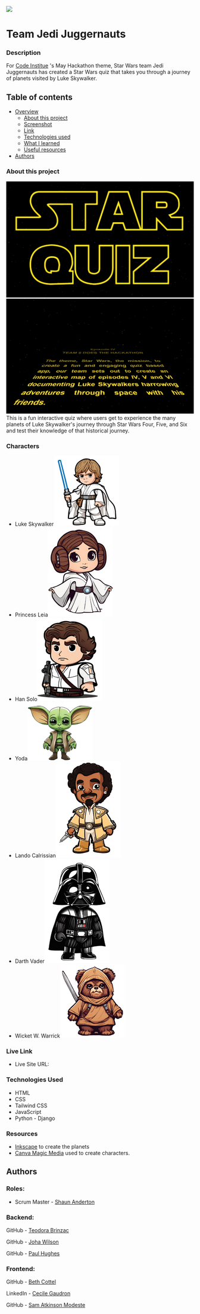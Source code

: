 ![](mini-star-wars.png)

# Team Jedi Juggernauts

### Description

For [Code Institue](https://codeinstitute.net/) 's May Hackathon theme, Star Wars team Jedi Juggernauts has created a Star Wars quiz that takes you through a journey of planets visited by Luke Skywalker.

## Table of contents

- [Overview](#overview)
  - [About this project](#about-this-project)
  - [Screenshot](#screenshot)
  - [Link](#links)
  - [Technologies used](#technologies-used)
  - [What I learned](#what-i-learned)
  - [Useful resources](#useful-resources)
- [Authors](#authors)

### About this project

![](static/img/readme/star-wars-quiz.png) ![](static/img/readme/text.png)
This is a fun interactive quiz where users get to experience the many planets of Luke Skywalker's journey through Star Wars Four, Five, and Six and test their knowledge of that historical journey.

### Characters

- Luke Skywalker![](static/img/readme/luke.png)
- Princess Leia![](static/img/readme/leia.png)
- Han Solo![](static/img/readme/hansSolo.png)
- Yoda![](static/img/readme/yoda.png)
- Lando Calrissian![](static/img/readme/Landonis.png)
- Darth Vader![](static/img/readme/darth-vader.png)
- Wicket W. Warrick![](static/img/readme/ewok.png)

### Live Link

- Live Site URL: []()

### Technologies Used

- HTML
- CSS
- Tailwind CSS
- JavaScript
- Python - Django

### Resources

- [Inkscape](https://inkscape.org/) to create the planets
- [Canva Magic Media](https://www.canva.com/apps/generate_image/magic-media) used to create characters.

## Authors

### Roles:

- Scrum Master - [Shaun Anderton](https://github.com/ShaAnder)

### Backend:

GitHub - [Teodora Brinzac](https://github.com/TeodoraAlina)

GitHub - [Joha Wilson](https://github.com/Joha-will)

GitHub - [Paul Hughes](https://github.com/hughes84)

### Frontend:

GitHub - [Beth Cottel](https://github.com/BeeBeeBethC)

LinkedIn - [Cecile Gaudron](https://www.linkedin.com/in/cecilegaudron/?locale=en_US)

GitHub - [Sam Atkinson Modeste](https://www.github.com/SamAtkinsonModeste)

